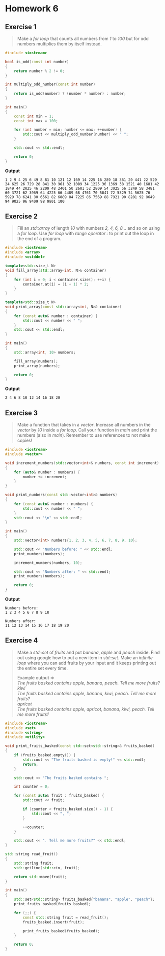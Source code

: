 # Homework 6

## Exercise 1

> Make a *for loop* that counts all numbers from *1* to *100* but for odd numbers multiplies them by itself instead.

```cpp
#include <iostream>

bool is_odd(const int number)
{
    return number % 2 != 0;
}

int multiply_odd_number(const int number)
{
    return is_odd(number) ? (number * number) : number;
}

int main()
{
    const int min = 1;
    const int max = 100;

    for (int number = min; number <= max; ++number) {
        std::cout << multiply_odd_number(number) << " ";
    }

    std::cout << std::endl;

    return 0;
}
```

**Output**

```
1 2 9 4 25 6 49 8 81 10 121 12 169 14 225 16 289 18 361 20 441 22 529 24 625 26 729 28 841 30 961 32 1089 34 1225 36 1369 38 1521 40 1681 42 1849 44 2025 46 2209 48 2401 50 2601 52 2809 54 3025 56 3249 58 3481 60 3721 62 3969 64 4225 66 4489 68 4761 70 5041 72 5329 74 5625 76 5929 78 6241 80 6561 82 6889 84 7225 86 7569 88 7921 90 8281 92 8649 94 9025 96 9409 98 9801 100
```

## Exercise 2

> Fill an *std::array* of length *10* with numbers *2, 4, 6, 8...* and so on using a *for loop*. Use *for loop* with *range operator :* to print out the loop in the end of a program.

```cpp
#include <iostream>
#include <array>
#include <cstddef>

template<std::size_t N>
void fill_array(std::array<int, N>& container)
{
    for (int i = 0; i < container.size(); ++i) {
        container.at(i) = (i + 1) * 2;
    }
}

template<std::size_t N>
void print_array(const std::array<int, N>& container)
{
    for (const auto& number : container) {
        std::cout << number << " ";
    }
    std::cout << std::endl;
}

int main()
{
    std::array<int, 10> numbers;

    fill_array(numbers);
    print_array(numbers);

    return 0;
}
```

**Output**

```
2 4 6 8 10 12 14 16 18 20
```

## Exercise 3

> Make a function that takes in a *vector*. Increase all numbers in the *vector* by *10* inside a *for loop*. Call your function in *main* and print the numbers (also in *main*). Remember to use references to not make copies!

```cpp
#include <iostream>
#include <vector>

void increment_numbers(std::vector<int>& numbers, const int increment)
{
    for (auto& number : numbers) {
        number += increment;
    }
}

void print_numbers(const std::vector<int>& numbers)
{
    for (const auto& number : numbers) {
        std::cout << number << " ";
    }
    std::cout << "\n" << std::endl;
}

int main()
{
    std::vector<int> numbers{1, 2, 3, 4, 5, 6, 7, 8, 9, 10};

    std::cout << "Numbers before: " << std::endl;
    print_numbers(numbers);

    increment_numbers(numbers, 10);

    std::cout << "Numbers after: " << std::endl;
    print_numbers(numbers);

    return 0;
}
```

**Output**

```
Numbers before: 
1 2 3 4 5 6 7 8 9 10 

Numbers after: 
11 12 13 14 15 16 17 18 19 20
```

## Exercise 4

> Make a *std::set* of *fruits* and put *banana*, *apple* and *peach* inside. Find out using google how to put a new item in *std::set*. Make an *infinite loop* where you can add fruits by your input and it keeps printing out the entire set every time.
> 
> Example output =>  
> *The fruits basked contains apple, banana, peach. Tell me more fruits?*  
> *kiwi*  
> *The fruits basked contains apple, banana, kiwi, peach. Tell me more fruits?*  
> *apricot*  
> *The fruits basked contains apple, apricot, banana, kiwi, peach. Tell me more fruits?*

```cpp
#include <iostream>
#include <set>
#include <string>
#include <utility>

void print_fruits_basked(const std::set<std::string>& fruits_basked)
{
    if (fruits_basked.empty()) {
        std::cout << "The fruits basked is empty!" << std::endl;
        return;
    }

    std::cout << "The fruits basked contains ";

    int counter = 0;

    for (const auto& fruit : fruits_basked) {
        std::cout << fruit;

        if (counter < fruits_basked.size() - 1) {
            std::cout << ", ";
        }

        ++counter;
    }

    std::cout << ". Tell me more fruits?" << std::endl;
}

std::string read_fruit()
{
    std::string fruit;
    std::getline(std::cin, fruit);

    return std::move(fruit);
}

int main()
{
    std::set<std::string> fruits_basked{"banana", "apple", "peach"};
    print_fruits_basked(fruits_basked);

    for (;;) {
        const std::string fruit = read_fruit();
        fruits_basked.insert(fruit);

        print_fruits_basked(fruits_basked);
    }

    return 0;
}
```
